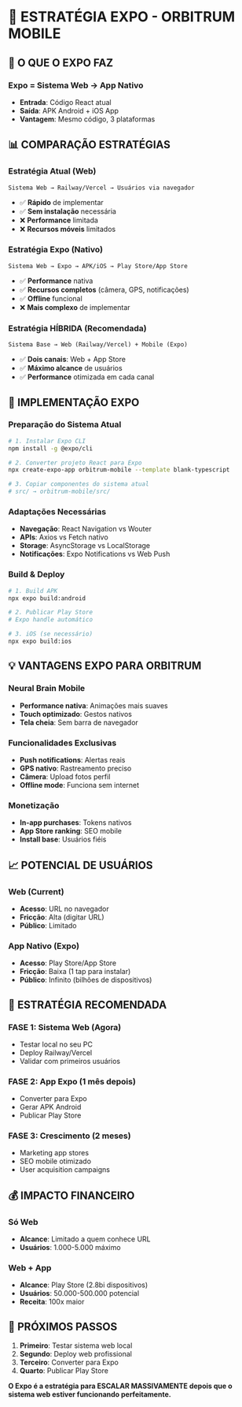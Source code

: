 # 📱 ESTRATÉGIA EXPO - ORBITRUM MOBILE

## 🎯 O QUE O EXPO FAZ

### **Expo = Sistema Web → App Nativo**
- **Entrada**: Código React atual
- **Saída**: APK Android + iOS App
- **Vantagem**: Mesmo código, 3 plataformas

## 📊 COMPARAÇÃO ESTRATÉGIAS

### **Estratégia Atual (Web)**
```
Sistema Web → Railway/Vercel → Usuários via navegador
```
- ✅ **Rápido** de implementar
- ✅ **Sem instalação** necessária  
- ❌ **Performance** limitada
- ❌ **Recursos móveis** limitados

### **Estratégia Expo (Nativo)**
```
Sistema Web → Expo → APK/iOS → Play Store/App Store
```
- ✅ **Performance** nativa
- ✅ **Recursos completos** (câmera, GPS, notificações)
- ✅ **Offline** funcional
- ❌ **Mais complexo** de implementar

### **Estratégia HÍBRIDA (Recomendada)**
```
Sistema Base → Web (Railway/Vercel) + Mobile (Expo)
```
- ✅ **Dois canais**: Web + App Store
- ✅ **Máximo alcance** de usuários
- ✅ **Performance** otimizada em cada canal

## 🚀 IMPLEMENTAÇÃO EXPO

### **Preparação do Sistema Atual**
```bash
# 1. Instalar Expo CLI
npm install -g @expo/cli

# 2. Converter projeto React para Expo
npx create-expo-app orbitrum-mobile --template blank-typescript

# 3. Copiar componentes do sistema atual
# src/ → orbitrum-mobile/src/
```

### **Adaptações Necessárias**
- **Navegação**: React Navigation vs Wouter
- **APIs**: Axios vs Fetch nativo
- **Storage**: AsyncStorage vs LocalStorage
- **Notificações**: Expo Notifications vs Web Push

### **Build & Deploy**
```bash
# 1. Build APK
npx expo build:android

# 2. Publicar Play Store
# Expo handle automático

# 3. iOS (se necessário)
npx expo build:ios
```

## 💡 VANTAGENS EXPO PARA ORBITRUM

### **Neural Brain Mobile**
- **Performance nativa**: Animações mais suaves
- **Touch optimizado**: Gestos nativos
- **Tela cheia**: Sem barra de navegador

### **Funcionalidades Exclusivas**
- **Push notifications**: Alertas reais
- **GPS nativo**: Rastreamento preciso
- **Câmera**: Upload fotos perfil
- **Offline mode**: Funciona sem internet

### **Monetização**
- **In-app purchases**: Tokens nativos
- **App Store ranking**: SEO mobile
- **Install base**: Usuários fiéis

## 📈 POTENCIAL DE USUÁRIOS

### **Web (Current)**
- **Acesso**: URL no navegador
- **Fricção**: Alta (digitar URL)
- **Público**: Limitado

### **App Nativo (Expo)**
- **Acesso**: Play Store/App Store
- **Fricção**: Baixa (1 tap para instalar)
- **Público**: Infinito (bilhões de dispositivos)

## 🎯 ESTRATÉGIA RECOMENDADA

### **FASE 1**: Sistema Web (Agora)
- Testar local no seu PC
- Deploy Railway/Vercel
- Validar com primeiros usuários

### **FASE 2**: App Expo (1 mês depois)
- Converter para Expo
- Gerar APK Android
- Publicar Play Store

### **FASE 3**: Crescimento (2 meses)
- Marketing app stores
- SEO mobile otimizado
- User acquisition campaigns

## 💰 IMPACTO FINANCEIRO

### **Só Web**
- **Alcance**: Limitado a quem conhece URL
- **Usuários**: 1.000-5.000 máximo

### **Web + App**
- **Alcance**: Play Store (2.8bi dispositivos)
- **Usuários**: 50.000-500.000 potencial
- **Receita**: 100x maior

## 🔧 PRÓXIMOS PASSOS

1. **Primeiro**: Testar sistema web local
2. **Segundo**: Deploy web profissional  
3. **Terceiro**: Converter para Expo
4. **Quarto**: Publicar Play Store

**O Expo é a estratégia para ESCALAR MASSIVAMENTE depois que o sistema web estiver funcionando perfeitamente.**